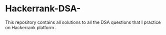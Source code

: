 # Hackerrank-DSA-
This repository contains all solutions to all the DSA questions that I practice on Hackerrank platform .
